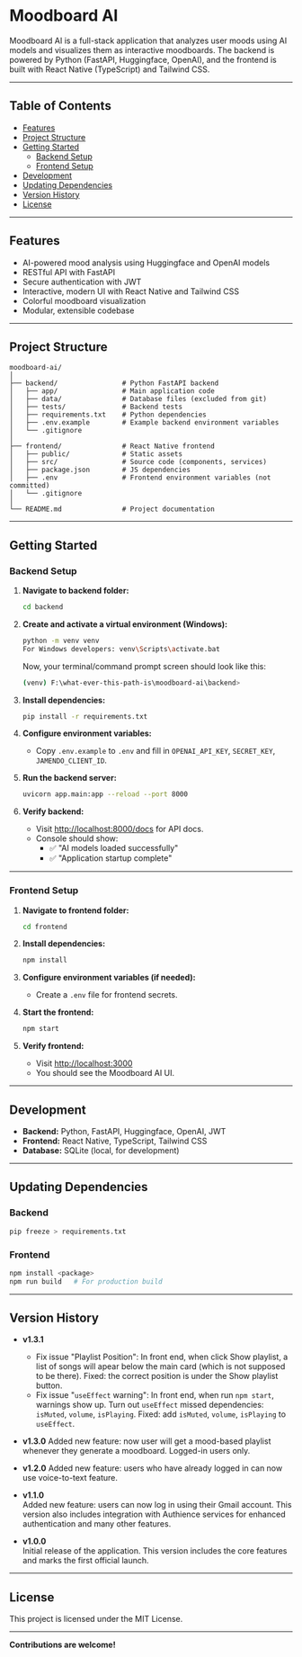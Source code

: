# Moodboard AI

Moodboard AI is a full-stack application that analyzes user moods using AI models and visualizes them as interactive moodboards. The backend is powered by Python (FastAPI, Huggingface, OpenAI), and the frontend is built with React Native (TypeScript) and Tailwind CSS.

---

## Table of Contents

- [Features](#features)
- [Project Structure](#project-structure)
- [Getting Started](#getting-started)
  - [Backend Setup](#backend-setup)
  - [Frontend Setup](#frontend-setup)
- [Development](#development)
- [Updating Dependencies](#updating-dependencies)
- [Version History](#version-history)
- [License](#license)

---

## Features

- AI-powered mood analysis using Huggingface and OpenAI models
- RESTful API with FastAPI
- Secure authentication with JWT
- Interactive, modern UI with React Native and Tailwind CSS
- Colorful moodboard visualization
- Modular, extensible codebase

---

## Project Structure

```
moodboard-ai/
│
├── backend/                # Python FastAPI backend
│   ├── app/                # Main application code
│   ├── data/               # Database files (excluded from git)
│   ├── tests/              # Backend tests
│   ├── requirements.txt    # Python dependencies
│   ├── .env.example        # Example backend environment variables
│   └── .gitignore
│
├── frontend/               # React Native frontend
│   ├── public/             # Static assets
│   ├── src/                # Source code (components, services)
│   ├── package.json        # JS dependencies
│   ├── .env                # Frontend environment variables (not committed)
│   └── .gitignore
│
└── README.md               # Project documentation
```

---

## Getting Started

### Backend Setup

1. **Navigate to backend folder:**
   ```sh
   cd backend
   ```

2. **Create and activate a virtual environment (Windows):**
   ```sh
   python -m venv venv
   For Windows developers: venv\Scripts\activate.bat
   ```
   Now, your terminal/command prompt screen should look like this:
   ```sh
   (venv) F:\what-ever-this-path-is\moodboard-ai\backend>
   ```
   
4. **Install dependencies:**
   ```sh
   pip install -r requirements.txt
   ```

5. **Configure environment variables:**
   - Copy `.env.example` to `.env` and fill in `OPENAI_API_KEY`, `SECRET_KEY`, `JAMENDO_CLIENT_ID`.

6. **Run the backend server:**
   ```sh
   uvicorn app.main:app --reload --port 8000
   ```

7. **Verify backend:**
   - Visit [http://localhost:8000/docs](http://localhost:8000/docs) for API docs.
   - Console should show:
     - ✅ "AI models loaded successfully"
     - ✅ "Application startup complete"

---

### Frontend Setup

1. **Navigate to frontend folder:**
   ```sh
   cd frontend
   ```

2. **Install dependencies:**
   ```sh
   npm install
   ```

3. **Configure environment variables (if needed):**
   - Create a `.env` file for frontend secrets.

4. **Start the frontend:**
   ```sh
   npm start
   ```

5. **Verify frontend:**
   - Visit [http://localhost:3000](http://localhost:3000)
   - You should see the Moodboard AI UI.

---

## Development

- **Backend:** Python, FastAPI, Huggingface, OpenAI, JWT
- **Frontend:** React Native, TypeScript, Tailwind CSS
- **Database:** SQLite (local, for development)

---

## Updating Dependencies

### Backend
```sh
pip freeze > requirements.txt
```

### Frontend
```sh
npm install <package>
npm run build   # For production build
```

---

## Version History

- **v1.3.1**
  - Fix issue "Playlist Position": In front end, when click Show playlist, a list of songs will apear below the main card (which is not supposed to be there). Fixed: the correct position is under the Show playlist button.
  - Fix issue "`useEffect` warning": In front end, when run `npm start`, warnings show up. Turn out `useEffect` missed dependencies: `isMuted`, `volume`, `isPlaying`. Fixed: add `isMuted`, `volume`, `isPlaying` to `useEffect`. 

- **v1.3.0**
  Added new feature: now user will get a mood-based playlist whenever they generate a moodboard. Logged-in users only.

- **v1.2.0**
  Added new feature: users who have already logged in can now use voice-to-text feature.

- **v1.1.0**  
  Added new feature: users can now log in using their Gmail account. This version also includes integration with Authience services for enhanced authentication and many other features.

- **v1.0.0**  
  Initial release of the application. This version includes the core features and marks the first official launch.


---

## License

This project is licensed under the MIT License.

---

**Contributions are welcome!**
